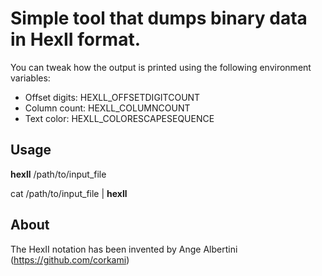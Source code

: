 # Simple tool that dumps binary data in HexII format.

You can tweak how the output is printed using the following environment variables:

* Offset digits: HEXLL_OFFSETDIGITCOUNT
* Column count: HEXLL_COLUMNCOUNT
* Text color: HEXLL_COLORESCAPESEQUENCE

## Usage
**hexll** /path/to/input_file

cat /path/to/input_file | **hexll**

## About
The HexII notation has been invented by Ange Albertini (https://github.com/corkami)

